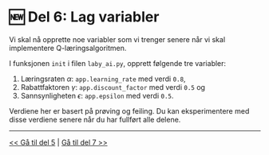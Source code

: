 # &#127381; Del 6: Lag variabler

Vi skal nå opprette noe variabler som vi trenger senere når vi skal implementere Q-læringsalgoritmen.

I funksjonen `init` i filen `laby_ai.py`, opprett følgende tre variabler:

1. Læringsraten $\alpha$: `app.learning_rate` med verdi `0.8`,
2. Rabattfaktoren $\gamma$: `app.discount_factor` med verdi `0.5` og
3. Sannsynligheten $\epsilon$: `app.epsilon` med verdi `0.5`.

Verdiene her er basert på prøving og feiling. Du kan eksperimentere med disse verdiene senere når du har fullført alle delene.

---

[<< Gå til del 5](./del_5.md) | [Gå til del 7 >>](./del_7.md)
